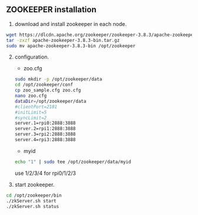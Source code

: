 ## ZOOKEEPER installation
1. download and install zookeeper in each node.
~~~bash
wget https://dlcdn.apache.org/zookeeper/zookeeper-3.8.3/apache-zookeeper-3.8.3-bin.tar.gz
tar -zxzf apache-zookeeper-3.8.3-bin.tar.gz
sudo mv apache-zookeeper-3.8.3-bin /opt/zookeeper
~~~

2. configuration.
    - zoo.cfg
    ~~~bash
    sudo mkdir -p /opt/zookeeper/data
    cd /opt/zookeeper/conf
    cp zoo_sample.cfg zoo.cfg
    nano zoo.cfg
    dataDir=/opt/zookeeper/data
    #clientPort=2181
    #initLimit=5
    #syncLimit=2
    server.1=rpi0:2888:3888
    server.2=rpi1:2888:3888
    server.3=rpi2:2888:3888
    server.4=rpi3:2888:3888
    ~~~

    - myid
    ~~~bash
    echo "1" | sudo tee /opt/zookeeper/data/myid  
    ~~~
    use 1/2/3/4 for rpi0/1/2/3 

3. start zookeeper.
~~~bash
cd /opt/zookeeper/bin
./zkServer.sh start
./zkServer.sh status
~~~
